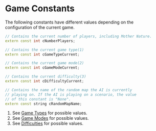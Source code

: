 # Game Constants

The following constants have different values depending on the configuration of
the current game.

```cpp title="Game Constants"
// Contains the current number of players, including Mother Nature.
extern const int cNumberPlayers;

// Contains the current game type(1)
extern const int cGameTypeCurrent;

// Contains the current game mode(2)
extern const int cGameModeCurrent;

// Contains the current difficulty(3)
extern const int cDifficultyCurrent;

// Contains the name of the random map the AI is currently
// playing on. If the AI is playing on a scenario, the value
// of this constant is "None".
extern const string cRandomMapName;
```

1.  See [Game Types](game-types.md) for possible values.
2.  See [Game Modes](game-modes.md) for possible values.
3.  See [Difficulties](difficulties.md) for possible values.
